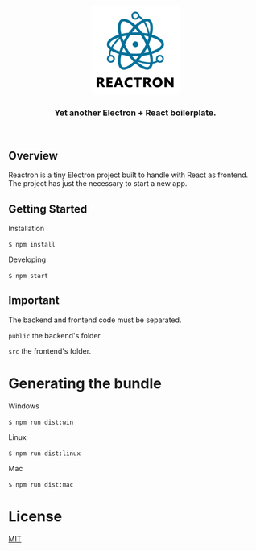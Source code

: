 <p align="center">
  <img src="resources/media/logo_title.png" height="175" width="175" alt="Unform" />
</p>

<h3 align="center">
  Yet another Electron + React boilerplate. 
</h3>

<br>

## Overview

Reactron is a tiny Electron project built to handle with React as frontend. The project has just the necessary to start a new app.

## Getting Started

Installation

<code>\$ npm install</code>

Developing

<code>\$ npm start</code>

## Important

The backend and frontend code must be separated.

<code>public</code> the backend's folder.

<code>src</code> the frontend's folder.

# Generating the bundle

Windows

<code>\$ npm run dist:win</code>

Linux

<code>\$ npm run dist:linux</code>

Mac

<code>\$ npm run dist:mac</code>

# License

[MIT](LICENCE)
